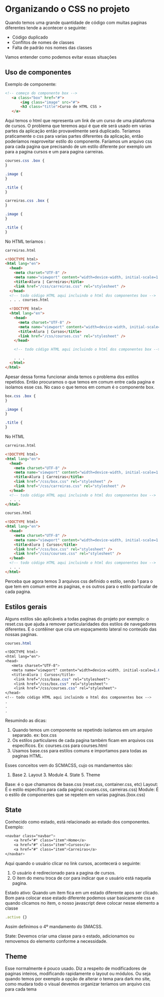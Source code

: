 # Organizando o CSS no projeto

Quando temos uma grande quantidade de código com muitas paginas diferentes tende a acontecer o seguinte:

- Código duplicado
- Conflitos de nomes de classes
- Falta de padrão nos nomes das classes

Vamos entender como podemos evitar essas situações

## Uso de componentes

Exemplo de componente:

```html
<!-- começo do componente box -->
   <a class="box" href="#">
       <img class="image" src="#">
       <h3 class="title">Curso de HTML CSS >
   </a>
```

Aqui temos o html que representa um link de um curso de uma plataforma de cursos.
O problema que teremos aqui é que ele será usado em varias partes da aplicação então provavelmente será duplicado.
Teríamos praticamente o css para varias partes diferentes da aplicação, então poderíamos reaproveitar estilo do componente.
Faríamos um arquivo css para cada pagina que precisando de um estilo diferente por exemplo um para a pagina cursos e um para pagina carreiras.

```css
courses.css .box {
}

.image {
}

.title {
}

carreiras.css .box {
}

.image {
}

.title {
}
```

No HTML teríamos :

```html
carreiras.html

<!DOCTYPE html>
<html lang="en">
  <head>
    <meta charset="UTF-8" />
    <meta name="viewport" content="width=device-width, initial-scale=1.0" />
    <title>Alura | Carreiras</title>
    <link href="/css/carreiras.css" rel="stylesheet" />
  </head>
  <!-- todo código HTML aqui incluindo o html dos componentes box -->
  . . . courses.html

  <!DOCTYPE html>
  <html lang="en">
    <head>
      <meta charset="UTF-8" />
      <meta name="viewport" content="width=device-width, initial-scale=1.0" />
      <title>Alura | Cursos</title>
      <link href="/css/courses.css" rel="stylesheet" />
    </head>

    <!-- todo código HTML aqui incluindo o html dos componentes box -->

    . . .
  </html>
</html>
```

Apesar dessa forma funcionar ainda temos o problema dos estilos repetidos.
Então procuramos o que temos em comum entre cada pagina e isolamos esse css. No caso o que temos em comum é o componente box.

```css
box.css .box {
}

.image {
}

.title {
}
```

No HTML

```html
carreiras.html

<!DOCTYPE html>
<html lang="en">
  <head>
    <meta charset="UTF-8" />
    <meta name="viewport" content="width=device-width, initial-scale=1.0" />
    <title>Alura | Carreiras</title>
    <link href="/css/box.css" rel="stylesheet" />
    <link href="/css/carreiras.css" rel="stylesheet" />
  </head>
  <!-- todo código HTML aqui incluindo o html dos componentes box -->
  . . .
</html>
```

```html
courses.html

<!DOCTYPE html>
<html lang="en">
  <head>
    <meta charset="UTF-8" />
    <meta name="viewport" content="width=device-width, initial-scale=1.0" />
    <title>Alura | Cursos</title>
    <link href="/css/box.css" rel="stylesheet" />
    <link href="/css/courses.css" rel="stylesheet" />
  </head>
  <!-- todo código HTML aqui incluindo o html dos componentes box -->
  . . .
</html>
```

Perceba que agora temos 3 arquivos css definido o estilo, sendo 1 para o que tem em comum entre as paginas, e os outros para o estilo particular de cada pagina.

## Estilos gerais

Alguns estilos são aplicáveis a todas paginas do projeto por exemplo: o reset.css que ajuda a remover particularidades dos estilos de navegadores diferentes. E o contêiner que cria um espaçamento lateral no conteúdo das nossas paginas.

```css
courses.html

<!DOCTYPE html>
<html lang="en">
<head>
   <meta charset="UTF-8">
   <meta name="viewport" content="width=device-width, initial-scale=1.0">
   <title>Alura | Cursos</title>
    <link href="/css/base.css" rel="stylesheet">
    <link href="/css/box.css" rel="stylesheet">
    <link href="/css/courses.css" rel="stylesheet">
</head>
<!-- todo código HTML aqui incluindo o html dos componentes box -->
.
.
.
```

Resumindo as dicas:

1. Quando temos um componente se repetindo isolamos em um arquivo separado. ex: box.css
2. Os estilos particulares de cada pagina também ficam em arquivos css específicos. Ex: courses.css para courses.html
3. Usamos base.css para estilos comuns e importamos para todas as paginas HTML.

Esses conceitos vem do SCMACSS, cujo os mandamentos são:

1. Base 2. Layout 3. Module 4. State 5. Theme

Base: é o que chamamos de base.css (reset.css, container.css, etc)
Layout: É o estilo especifico para cada pagina( couses.css, carreiras.css)
Module: É o estilo de componentes que se repetem em varias paginas.(box.css)

## State

Conhecido como estado, está relacionado ao estado dos componentes. Exemplo:

```css
<navbar class="navbar">
    <a href="#" class="item">Home</a>
    <a href="#" class="item">Cursos</a>
    <a href="#" class="item">Carreiras</a>
</navbar>
```

Aqui quando o usuário clicar no link cursos, acontecerá o seguinte:

1. O usuário é redirecionado para a pagina de cursos.
2. O item do menu troca de cor para indicar que o usuário está naquela pagina.

Estado ativo: Quando um item fica em um estado diferente apos ser clicado.
Bom para colocar esse estado diferente podemos usar basicamente css e quando clicamos no item, o nosso javascript deve colocar nesse elemento a classe

```javascript
.active {}
```

Assim definimos o 4º mandamento do SMACSS.

State: Devemos criar uma classe para o estado, adicionamos ou removemos do elemento conforme a necessidade.

## Theme

Esse normalmente é pouco usado. Diz a respeito de modificadores de paginas inteiros, modificando rapidamente o layout ou módulos. Ou seja quando temos por exemplo a opção de alterar o tema para dark mo site, como mudara todo o visual devemos organizar teríamos um arquivo css para cada tema
